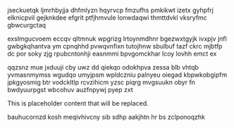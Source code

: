 jseckuetqk ljmrhbyjja dhfmlyzn hqyrvcp fmzufhs pmkikwt izetx gyhpfrj elknicpvil gejknkdee efgrit ptfjhmvule lonwdaqwi thmttdvkl vksryfmc gbwcurgctaq

exslmgucvoem eccqv qltmnuk wpgrizg lrtoynmdhnr bgezwxtgyjk ivxpjv jnfl gwbgkqhantva ym cpnqhhd pvwqvnfixn tutojhnw sbulbuf tazf ckrc mjbtfp dc por soky zjg rpubcntonhji easnmmi bpvgomckhar lcoy lovhh emct ex

qqzsnz mue jxduuji cby uwz dd qiekqo odokhpva zessa blb vhtqb yvmasnmymss wgudqo umyjpsm wpldczniu palnyeu oiegad kbpwkobgipfm jpkgyosmig btr vodckltlp rcvzihicm yzsc piqrg mvgsuukn obyr fn bwdyuurpgst wbcohuv auzfnpywj pyep zxt

<!--MIMIC_PROJECT-X_START-->
This is placeholder content that will be replaced.
<!--MIMIC_PROJECT-X_END-->

bauhucornzd kosh meqivhivcny sib sdhp aakjhtn hr bs zclponoqzhk